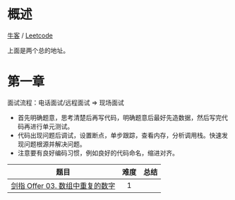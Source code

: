 # 概述

[牛客](https://www.nowcoder.com/ta/coding-interviews?page=1) / [Leetcode](https://leetcode-cn.com/problemset/lcof/)

上面是两个总的地址。

# 第一章

面试流程：电话面试/远程面试 => 现场面试

* 首先明确题意，思考清楚后再写代码，明确题意后最好先造数据，然后写完代码再进行单元测试。
* 代码出现问题后调试，设置断点，单步跟踪，查看内存，分析调用栈。快速发现问题根源并解决问题。
* 注意要有良好编码习惯，例如良好的代码命名，缩进对齐。

|                题目                | 难度  |                                        总结                                        |
| :--------------------------------: | :---: | :--------------------------------------------------------------------------------: |
| [剑指 Offer 03. 数组中重复的数字](offer/offer-3.md) |   1   |                                    |
